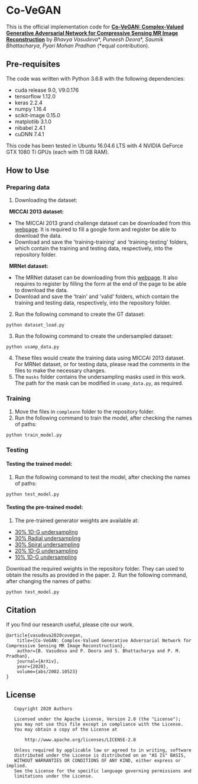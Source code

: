 # Co-VeGAN
This is the official implementation code for **[Co-VeGAN: Complex-Valued Generative Adversarial Network for Compressive Sensing MR Image Reconstruction](https://arxiv.org/abs/2002.10523)** by *Bhavya Vasudeva**, *Puneesh Deora**, *Saumik Bhattacharya*, *Pyari Mohan Pradhan* (*equal contribution).

## Pre-requisites
The code was written with Python 3.6.8 with the following dependencies:
* cuda release 9.0, V9.0.176
* tensorflow 1.12.0
* keras 2.2.4
* numpy 1.16.4
* scikit-image 0.15.0
* matplotlib 3.1.0
* nibabel 2.4.1
* cuDNN 7.4.1

This code has been tested in Ubuntu 16.04.6 LTS with 4 NVIDIA GeForce GTX 1080 Ti GPUs (each with 11 GB RAM).

## How to Use
### Preparing data
1. Downloading the dataset:

&nbsp; **MICCAI 2013 dataset:** 
* The MICCAI 2013 grand challenge dataset can be downloaded from this [webpage](https://my.vanderbilt.edu/masi/workshops/). It is required to fill a google form and register be able to download the data.
* Download and save the 'training-training' and 'training-testing' folders, which contain the training and testing data, respectively, into the repository folder.

&nbsp; **MRNet dataset:** 
* The MRNet dataset can be downloading from this [webpage](https://stanfordmlgroup.github.io/competitions/mrnet/). It also requires to register by filling the form at the end of the page to be able to download the data.
* Download and save the 'train' and 'valid' folders, which contain the training and testing data, respectively, into the repository folder.

2. Run the following command to create the GT dataset:
```
python dataset_load.py
```
3. Run the following command to create the undersampled dataset:
```
python usamp_data.py
```
4. These files would create the training data using MICCAI 2013 dataset. For MRNet dataset, or for testing data, please read the comments in the files to make the necessary changes.
5. The `masks` folder contains the undersampling masks used in this work. The path for the mask can be modified in `usamp_data.py`, as required.

### Training
1. Move the files in `complexnn` folder to the repository folder.
2. Run the following command to train the model, after checking the names of paths:
```
python train_model.py
```

### Testing
#### Testing the trained model:
1. Run the following command to test the model, after checking the names of paths:
```
python test_model.py
```

#### Testing the pre-trained model:
1. The pre-trained generator weights are available at: 
* [30% 1D-G undersampling](https://drive.google.com/open?id=1WQ92TiBHJXplwwVDZ9jpY-lSBtvV9G6d)
* [30% Radial undersampling](https://drive.google.com/open?id=1u5YC1zJDIk__RDCKrRppHfRXQSiKeupY)
* [30% Spiral undersampling](https://drive.google.com/open?id=1zAxyxs9bpag4iCV2jk4P71RrhO8ry8BS)
* [20% 1D-G undersampling](https://drive.google.com/open?id=1wXC322wti8eucKz9J39wZ2nRrjDezb_f)
* [10% 1D-G undersampling](https://drive.google.com/open?id=1G60xAEr8na4AbPRtcRAtg6J--Re0j8-s)

Download the required weights in the repository folder. They can used to obtain the results as provided in the paper.
2. Run the following command, after changing the names of paths:
```
python test_model.py
```

## Citation
If you find our research useful, please cite our work.
```
@article{vasudeva2020covegan,
    title={Co-VeGAN: Complex-Valued Generative Adversarial Network for Compressive Sensing MR Image Reconstruction},
    author={B. Vasudeva and P. Deora and S. Bhattacharya and P. M. Pradhan},
    journal={ArXiv},
    year={2020},
    volume={abs/2002.10523}
}
```

## License
```
   Copyright 2020 Authors

   Licensed under the Apache License, Version 2.0 (the "License");
   you may not use this file except in compliance with the License.
   You may obtain a copy of the License at

       http://www.apache.org/licenses/LICENSE-2.0

   Unless required by applicable law or agreed to in writing, software
   distributed under the License is distributed on an "AS IS" BASIS,
   WITHOUT WARRANTIES OR CONDITIONS OF ANY KIND, either express or implied.
   See the License for the specific language governing permissions and
   limitations under the License.
```
